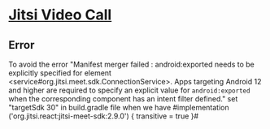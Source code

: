 # [Jitsi Video Call ](https://jitsi.github.io/handbook/docs/intro)
## Error 
To avoid the error "Manifest merger failed : android:exported needs to be explicitly specified for element <service#org.jitsi.meet.sdk.ConnectionService>. Apps targeting Android 12 and higher are required to specify an explicit value for `android:exported` when the corresponding component has an intent filter defined."
set "targetSdk 30" in build.gradle file when we have #implementation ('org.jitsi.react:jitsi-meet-sdk:2.9.0') { transitive = true }#
